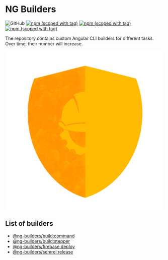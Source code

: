 # NG Builders

![GitHub](https://img.shields.io/github/license/ng-builders/ng-builders) [![npm \(scoped with tag\)](https://img.shields.io/npm/v/@ng-builders/build/latest?label=%40ng-builders%2Fbuild%40latest&logo=npm)](https://www.npmjs.com/package/@ng-builders/build) [![npm \(scoped with tag\)](https://img.shields.io/npm/v/@ng-builders/firebase/latest?label=%40ng-builders%2Ffirebase%40latest&logo=npm)](https://www.npmjs.com/package/@ng-builders/firebase) [![npm \(scoped with tag\)](https://img.shields.io/npm/v/@ng-builders/semrel/latest?label=%40ng-builders%2Fsemrel%40latest&logo=npm)](https://www.npmjs.com/package/@ng-builders/semrel)

The repository contains custom Angular CLI builders for different tasks. Over time, their number will increase.

![](.gitbook/assets/logo.png)

## List of builders

* [@ng-builders/build:command](libs/build.md#ng-builders-build-command)
* [@ng-builders/build:stepper](libs/build.md#ng-builders-build-stepper)
* [@ng-builders/firebase:deploy](libs/firebase.md#ng-builders-firebase-deploy)
* [@ng-builders/semrel:release](libs/semrel.md#ng-builders-semrel-release)


